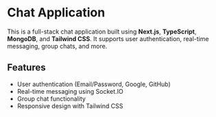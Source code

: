 # Chat Application

This is a full-stack chat application built using **Next.js**, **TypeScript**, **MongoDB**, and **Tailwind CSS**. It supports user authentication, real-time messaging, group chats, and more.

## Features

- User authentication (Email/Password, Google, GitHub)
- Real-time messaging using Socket.IO
- Group chat functionality
- Responsive design with Tailwind CSS

